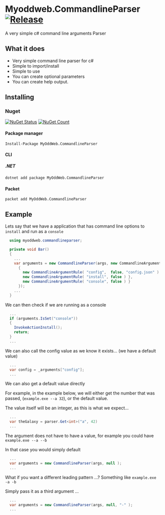 # Myoddweb.CommandlineParser [![Release](https://img.shields.io/badge/release-v0.1.4-brightgreen.png?style=flat)](https://github.com/FFMG/myoddweb.commandlineparser/)
A very simple c# command line arguments Parser

## What it does

- Very simple command line parser for c#
- Simple to import/install
- Simple to use
- You can create optional parameters
- You can create help output.

## Installing
### Nuget

[![NuGet Status](https://img.shields.io/nuget/v/MyOddWeb.CommandlineParser.svg)](https://www.nuget.org/packages/MyOddWeb.CommandlineParser/)
[![NuGet Count](https://img.shields.io/nuget/dt/MyOddWeb.CommandlineParser.svg)](https://www.nuget.org/packages/MyOddWeb.CommandlineParser/)

#### Package manager

`Install-Package MyOddWeb.CommandlineParser`

#### CLI

##### .NET

`dotnet add package MyOddWeb.CommandlineParser`

#### Packet

`packet add MyOddWeb.CommandlineParser`

## Example

Lets say that we have a application that has command line options to `install` and run as a `console`

```csharp
  using myoddweb.commandlineparser;

  private void Bar()
  {
    ...
    var arguments = new CommandlineParser(args, new CommandlineArgumentRules
      {
        new CommandlineArgumentRule( "config",  false, "config.json" ) },
        new CommandlineArgumentRule( "install", false ) },
        new CommandlineArgumentRule( "console", false ) }
      });
    ...
  }
```

We can then check if we are running as a console

```csharp
  ...
  if (arguments.IsSet("console"))
  {
    InvokeActionInstall();
    return;
  }
  ...
```

We can also call the config value as we know it exists... (we have a default value)

```csharp
  ...
  var config = _arguments["config"];
  ...
```

We can also get a default value directly

For example, in the example below, we will either get the number that was passed,  (`example.exe --a 32`), or the default value.

The value itself will be an integer, as this is what we expect... 

```csharp
  ...
  var theGalaxy = parser.Get<int>("a", 42)
  ...
```

The argument does not have to have a value, for example you could have `example.exe --a --b`

In that case you would simply default

```csharp
  ...
  var arguments = new CommandlineParser(args, null );
  ...
```

What if you want a different leading pattern ...? Something like `example.exe -a -b`

Simply pass it as a third argument ...

```csharp
  ...
  var arguments = new CommandlineParser(args, null, "-" );
  ...
```
